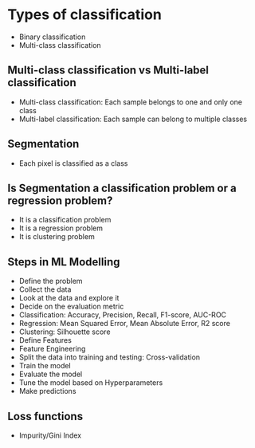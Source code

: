 # Types of classification
- Binary classification
- Multi-class classification

## Multi-class classification vs Multi-label classification
- Multi-class classification: Each sample belongs to one and only one class
- Multi-label classification: Each sample can belong to multiple classes

## Segmentation
- Each pixel is classified as a class

## Is Segmentation a classification problem or a regression problem?
- It is a classification problem
- It is a regression problem
- It is clustering problem

## Steps in ML Modelling
- Define the problem
- Collect the data
- Look at the data and explore it
- Decide on the evaluation metric 
 - Classification: Accuracy, Precision, Recall, F1-score, AUC-ROC
 - Regression: Mean Squared Error, Mean Absolute Error, R2 score
 - Clustering: Silhouette score
- Define Features
 - Feature Engineering 
- Split the data into training and testing: Cross-validation
- Train the model
- Evaluate the model
- Tune the model based on Hyperparameters 
- Make predictions  

## Loss functions
- Impurity/Gini Index
